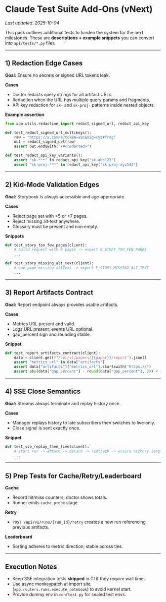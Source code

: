 # Claude Test Suite Add‑Ons (vNext)
_Last updated: 2025-10-04_

This pack outlines additional tests to harden the system for the next milestones. These are **descriptions + example snippets** you can convert into `api/tests/*.py` files.

---

## 1) Redaction Edge Cases

**Goal:** Ensure no secrets or signed URL tokens leak.

**Cases**
- Doctor redacts query strings for all artifact URLs.
- Redaction when the URL has multiple query params and fragments.
- API key redaction for `sk-` and `sk-proj-` patterns inside nested objects.

**Example assertion**
```python
from app.utils.redaction import redact_signed_url, redact_api_key

def test_redact_signed_url_multikeys():
    raw = "https://x.com/a?token=abc&sig=xyz#frag"
    out = redact_signed_url(raw)
    assert out.endswith("?#<redacted>")

def test_redact_api_key_variants():
    assert "sk-***" in redact_api_key("sk-abc123")
    assert "sk-proj-***" in redact_api_key("sk-proj-xyz543")
```

---

## 2) Kid‑Mode Validation Edges

**Goal:** Storybook is always accessible and age‑appropriate.

**Cases**
- Reject page set with <5 or >7 pages.
- Reject missing alt‑text anywhere.
- Glossary must be present and non‑empty.

**Snippets**
```python
def test_story_too_few_pages(client):
    # build request with 4 pages -> expect E_STORY_TOO_FEW_PAGES
    ...

def test_story_missing_alt_text(client):
    # one page missing altText -> expect E_STORY_MISSING_ALT_TEXT
    ...
```

---

## 3) Report Artifacts Contract

**Goal:** Report endpoint always provides usable artifacts.

**Cases**
- Metrics URL present and valid.
- Logs URL present; events URL optional.
- gap_percent sign and rounding stable.

**Snippet**
```python
def test_report_artifacts_contract(client):
    data = client.get(f"/api/v1/papers/{{paper}}/report").json()
    assert "metrics_url" in data["artifacts"]
    assert data["artifacts"]["metrics_url"].startswith("https://")
    assert abs(data["gap_percent"] - round(data["gap_percent"], 2)) < 1e-6
```

---

## 4) SSE Close Semantics

**Goal:** Streams always terminate and replay history once.

**Cases**
- Manager replays history to late subscribers then switches to live‑only.
- Close signal is sent exactly once.

**Snippet**
```python
def test_sse_replay_then_live(client):
    # start run -> attach -> detach -> reattach -> ensure history length constant and new events appended
    ...
```

---

## 5) Prep Tests for Cache/Retry/Leaderboard

**Cache**
- Record hit/miss counters; doctor shows totals.
- Runner emits `cache_probe` stage.

**Retry**
- `POST /api/v1/runs/{run_id}/retry` creates a new run referencing previous artifacts.

**Leaderboard**
- Sorting adheres to metric direction; stable across ties.

---

## Execution Notes

- Keep SSE integration tests **skipped** in CI if they require wall time.
- Use async monkeypatch at import site (`app.routers.runs.execute_notebook`) to avoid kernel start.
- Provide dummy env in `conftest.py` for sealed test envs.
